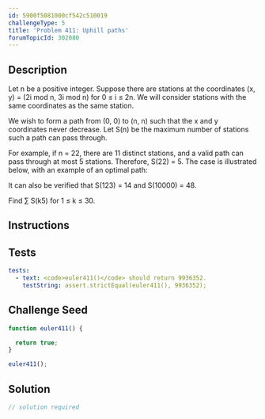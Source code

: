 ```yaml
---
id: 5900f5081000cf542c510019
challengeType: 5
title: 'Problem 411: Uphill paths'
forumTopicId: 302080
---
```


## Description

<section id='description'>

Let n be a positive integer. Suppose there are stations at the coordinates (x, y) = (2i mod n, 3i mod n) for 0 ≤ i ≤ 2n. We will consider stations with the same coordinates as the same station.

We wish to form a path from (0, 0) to (n, n) such that the x and y coordinates never decrease. Let S(n) be the maximum number of stations such a path can pass through.

For example, if n = 22, there are 11 distinct stations, and a valid path can pass through at most 5 stations. Therefore, S(22) = 5. The case is illustrated below, with an example of an optimal path:

It can also be verified that S(123) = 14 and S(10000) = 48.

Find ∑ S(k5) for 1 ≤ k ≤ 30.

</section>

## Instructions

<section id='instructions'>

</section>

## Tests

<section id='tests'>

```yml
tests:
  - text: <code>euler411()</code> should return 9936352.
    testString: assert.strictEqual(euler411(), 9936352);

```

</section>

## Challenge Seed

<section id='challengeSeed'>

<div id='js-seed'>

```js
function euler411() {

  return true;
}

euler411();
```

</div>

</section>

## Solution

<section id='solution'>

```js
// solution required
```

</section>
